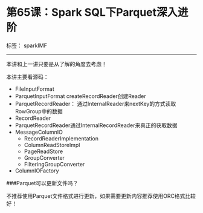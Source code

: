 # 第65课：Spark SQL下Parquet深入进阶

标签： sparkIMF

---

本讲和上一讲只要是从了解的角度去考虑！

本讲主要看源码：

* FileInputFormat
* ParquetInputFormat<Row>
createRecordReader创建Reader
* ParquetRecordReader：
通过InternalReader来nextKey的方式读取RowGroup中的数据
* RecordReader
* ParquetRecordReader通过InternalRecordReader来真正的获取数据
* MessageColumnIO
    * RecordReaderImplementation
    * ColumnReadStoreImpl
    * PageReadStore
    * GroupConverter
    * FilteringGroupConverter
* ColumnIOFactory


###Parquet可以更新文件吗？

不推荐使用Parquet文件格式进行更新，如果需要更新内容推荐使用ORC格式比较好！
